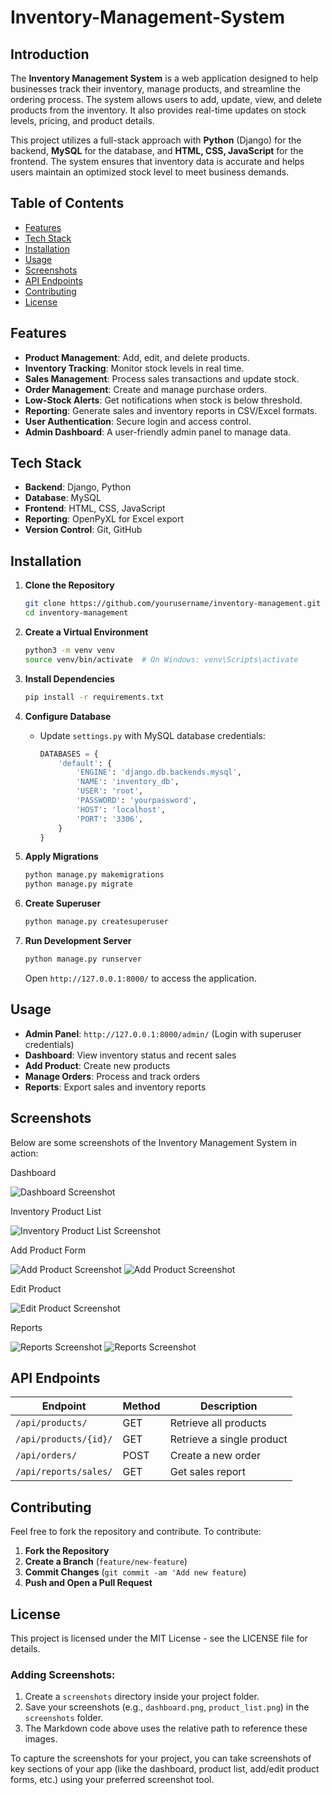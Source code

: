 # Inventory-Management-System


## Introduction

The **Inventory Management System** is a web application designed to help businesses track their inventory, manage products, and streamline the ordering process. The system allows users to add, update, view, and delete products from the inventory. It also provides real-time updates on stock levels, pricing, and product details.

This project utilizes a full-stack approach with **Python** (Django) for the backend, **MySQL** for the database, and **HTML, CSS, JavaScript** for the frontend. The system ensures that inventory data is accurate and helps users maintain an optimized stock level to meet business demands.


## Table of Contents

- [Features](#features)
- [Tech Stack](#tech-stack)
- [Installation](#installation)
- [Usage](#usage)
- [Screenshots](#screenshots)
- [API Endpoints](#api-endpoints)
- [Contributing](#contributing)
- [License](#license)

## Features

- **Product Management**: Add, edit, and delete products.
- **Inventory Tracking**: Monitor stock levels in real time.
- **Sales Management**: Process sales transactions and update stock.
- **Order Management**: Create and manage purchase orders.
- **Low-Stock Alerts**: Get notifications when stock is below threshold.
- **Reporting**: Generate sales and inventory reports in CSV/Excel formats.
- **User Authentication**: Secure login and access control.
- **Admin Dashboard**: A user-friendly admin panel to manage data.

## Tech Stack

- **Backend**: Django, Python
- **Database**: MySQL
- **Frontend**: HTML, CSS, JavaScript
- **Reporting**: OpenPyXL for Excel export
- **Version Control**: Git, GitHub

## Installation

1. **Clone the Repository**

   ```bash
   git clone https://github.com/yourusername/inventory-management.git
   cd inventory-management
   ```

2. **Create a Virtual Environment**

   ```bash
   python3 -m venv venv
   source venv/bin/activate  # On Windows: venv\Scripts\activate
   ```

3. **Install Dependencies**

   ```bash
   pip install -r requirements.txt
   ```

4. **Configure Database**

   - Update `settings.py` with MySQL database credentials:
     ```python
     DATABASES = {
         'default': {
             'ENGINE': 'django.db.backends.mysql',
             'NAME': 'inventory_db',
             'USER': 'root',
             'PASSWORD': 'yourpassword',
             'HOST': 'localhost',
             'PORT': '3306',
         }
     }
     ```

5. **Apply Migrations**

   ```bash
   python manage.py makemigrations
   python manage.py migrate
   ```

6. **Create Superuser**

   ```bash
   python manage.py createsuperuser
   ```

7. **Run Development Server**

   ```bash
   python manage.py runserver
   ```

   Open `http://127.0.0.1:8000/` to access the application.

## Usage

- **Admin Panel**: `http://127.0.0.1:8000/admin/` (Login with superuser credentials)
- **Dashboard**: View inventory status and recent sales
- **Add Product**: Create new products
- **Manage Orders**: Process and track orders
- **Reports**: Export sales and inventory reports


## Screenshots

Below are some screenshots of the Inventory Management System in action:

Dashboard

![Dashboard Screenshot](screenshots/Inventory_System_Dashboard.jpeg)

Inventory Product List

![Inventory Product List Screenshot](screenshots/inventory_Product_List.jpeg)

Add Product Form

![Add Product Screenshot](screenshots/Add_ProductForm.jpeg)
![Add Product Screenshot](screenshots/Add_Product.jpeg)

Edit Product

![Edit Product Screenshot](screenshots/Edit_Product.jpeg)

Reports

![Reports Screenshot](screenshots/Low_Stock_Reports.jpeg)
![Reports Screenshot](screenshots/Sales_Summary_Reports.jpeg)

## API Endpoints

| Endpoint              | Method | Description               |
| --------------------- | ------ | ------------------------- |
| `/api/products/`      | GET    | Retrieve all products     |
| `/api/products/{id}/` | GET    | Retrieve a single product |
| `/api/orders/`        | POST   | Create a new order        |
| `/api/reports/sales/` | GET    | Get sales report          |

## Contributing
Feel free to fork the repository and contribute. To contribute:
1. **Fork the Repository**
2. **Create a Branch** (`feature/new-feature`)
3. **Commit Changes** (`git commit -am 'Add new feature`)
4. **Push and Open a Pull Request** 

## License

This project is licensed under the MIT License - see the LICENSE file for details.

### Adding Screenshots:

1. Create a `screenshots` directory inside your project folder.
2. Save your screenshots (e.g., `dashboard.png`, `product_list.png`) in the `screenshots` folder.
3. The Markdown code above uses the relative path to reference these images.

To capture the screenshots for your project, you can take screenshots of key sections of your app (like the dashboard, product list, add/edit product forms, etc.) using your preferred screenshot tool. 


